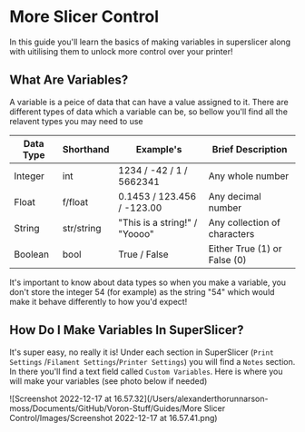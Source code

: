 # More Slicer Control

In this guide you'll learn the basics of making variables in superslicer along with uitilising them to unlock more control over your printer!

## What Are Variables?

A variable is a peice of data that can have a value assigned to it. There are different types of data which a variable can be, so bellow you'll find all the relavent types you may need to use

| Data Type | Shorthand  | Example's                     | Brief Description            |
| --------- | ---------- | ----------------------------- | ---------------------------- |
| Integer   | int        | 1234 / -42 / 1 / 5662341      | Any whole number             |
| Float     | f/float    | 0.1453 / 123.456 / -123.00    | Any decimal number           |
| String    | str/string | "This is a string!" / "Yoooo" | Any collection of characters |
| Boolean   | bool       | True / False                  | Either True (1) or False (0) |

It's important to know about data types so when you make a variable, you don't store the integer 54 (for example) as the string "54" which would make it behave differently to how you'd expect!

## How Do I Make Variables In SuperSlicer?

It's super easy, no really it is! Under each section in SuperSlicer (`Print Settings` /`Filament Settings`/`Printer Settings`) you will find a `Notes` section. In there you'll find a text field called `Custom Variables`. Here is where you will make your variables (see photo below if needed)

![Screenshot 2022-12-17 at 16.57.32](/Users/alexanderthorunnarson-moss/Documents/GitHub/Voron-Stuff/Guides/More Slicer Control/Images/Screenshot 2022-12-17 at 16.57.41.png)